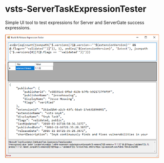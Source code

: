 # vsts-ServerTaskExpressionTester
Simple UI tool to test expressions for Server and ServerGate success expressions.

![Screenshot](/screenshot.png?raw=true "Screenshot")
